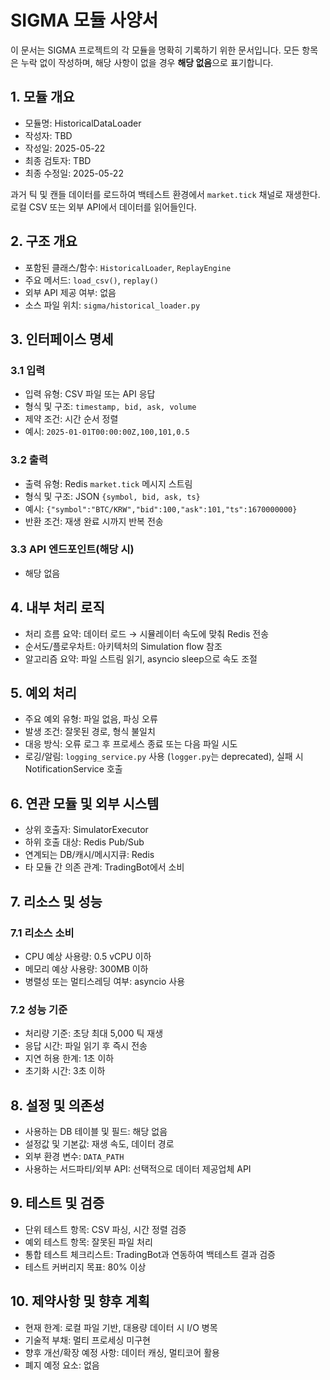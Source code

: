 # SIGMA 모듈 사양서

이 문서는 SIGMA 프로젝트의 각 모듈을 명확히 기록하기 위한 문서입니다. 모든 항목은 누락 없이 작성하며, 해당 사항이 없을 경우 **해당 없음**으로 표기합니다.

## 1. 모듈 개요
* 모듈명: HistoricalDataLoader
* 작성자: TBD
* 작성일: 2025-05-22
* 최종 검토자: TBD
* 최종 수정일: 2025-05-22

과거 틱 및 캔들 데이터를 로드하여 백테스트 환경에서 `market.tick` 채널로 재생한다. 로컬 CSV 또는 외부 API에서 데이터를 읽어들인다.

## 2. 구조 개요
* 포함된 클래스/함수: `HistoricalLoader`, `ReplayEngine`
* 주요 메서드: `load_csv()`, `replay()`
* 외부 API 제공 여부: 없음
* 소스 파일 위치: `sigma/historical_loader.py`

## 3. 인터페이스 명세
### 3.1 입력
* 입력 유형: CSV 파일 또는 API 응답
* 형식 및 구조: `timestamp, bid, ask, volume`
* 제약 조건: 시간 순서 정렬
* 예시: `2025-01-01T00:00:00Z,100,101,0.5`

### 3.2 출력
* 출력 유형: Redis `market.tick` 메시지 스트림
* 형식 및 구조: JSON `{symbol, bid, ask, ts}`
* 예시: `{"symbol":"BTC/KRW","bid":100,"ask":101,"ts":1670000000}`
* 반환 조건: 재생 완료 시까지 반복 전송

### 3.3 API 엔드포인트(해당 시)
* 해당 없음

## 4. 내부 처리 로직
* 처리 흐름 요약: 데이터 로드 → 시뮬레이터 속도에 맞춰 Redis 전송
* 순서도/플로우차트: 아키텍처의 Simulation flow 참조
* 알고리즘 요약: 파일 스트림 읽기, asyncio sleep으로 속도 조절

## 5. 예외 처리
* 주요 예외 유형: 파일 없음, 파싱 오류
* 발생 조건: 잘못된 경로, 형식 불일치
* 대응 방식: 오류 로그 후 프로세스 종료 또는 다음 파일 시도
* 로깅/알림: `logging_service.py` 사용 (`logger.py`는 deprecated), 실패 시 NotificationService 호출

## 6. 연관 모듈 및 외부 시스템
* 상위 호출자: SimulatorExecutor
* 하위 호출 대상: Redis Pub/Sub
* 연계되는 DB/캐시/메시지큐: Redis
* 타 모듈 간 의존 관계: TradingBot에서 소비

## 7. 리소스 및 성능
### 7.1 리소스 소비
* CPU 예상 사용량: 0.5 vCPU 이하
* 메모리 예상 사용량: 300MB 이하
* 병렬성 또는 멀티스레딩 여부: asyncio 사용

### 7.2 성능 기준
* 처리량 기준: 초당 최대 5,000 틱 재생
* 응답 시간: 파일 읽기 후 즉시 전송
* 지연 허용 한계: 1초 이하
* 초기화 시간: 3초 이하

## 8. 설정 및 의존성
* 사용하는 DB 테이블 및 필드: 해당 없음
* 설정값 및 기본값: 재생 속도, 데이터 경로
* 외부 환경 변수: `DATA_PATH`
* 사용하는 서드파티/외부 API: 선택적으로 데이터 제공업체 API

## 9. 테스트 및 검증
* 단위 테스트 항목: CSV 파싱, 시간 정렬 검증
* 예외 테스트 항목: 잘못된 파일 처리
* 통합 테스트 체크리스트: TradingBot과 연동하여 백테스트 결과 검증
* 테스트 커버리지 목표: 80% 이상

## 10. 제약사항 및 향후 계획
* 현재 한계: 로컬 파일 기반, 대용량 데이터 시 I/O 병목
* 기술적 부채: 멀티 프로세싱 미구현
* 향후 개선/확장 예정 사항: 데이터 캐싱, 멀티코어 활용
* 폐지 예정 요소: 없음
